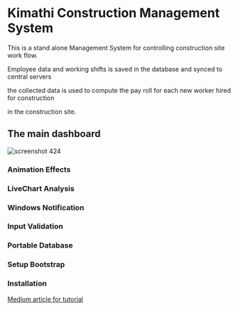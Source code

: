 # Kimathi Construction Management System
This is a stand alone Management System for controlling construction site work flow.

Employee data and working shifts is saved in the database and synced to central servers 

the collected data is used to compute the pay roll for each new worker hired for construction

in the construction site.

## The main dashboard 

![screenshot 424](https://user-images.githubusercontent.com/22516895/36278170-0423c93c-12a4-11e8-9799-1b2b629e6517.png)

### Animation Effects
### LiveChart Analysis
### Windows Notification
### Input Validation
### Portable Database
### Setup Bootstrap
### Installation 

[Medium article for tutorial](https://medium.com/@getabujob)